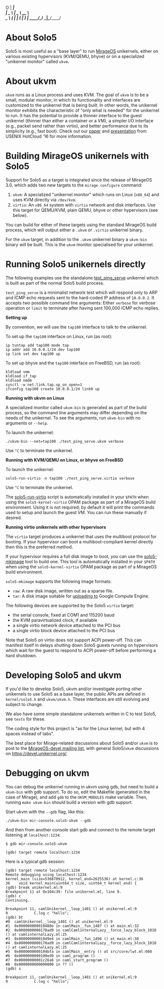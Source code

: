 O
                |      ___|  
      __|  _ \  |  _ \ __ \  
    \__ \ (   | | (   |  ) | 
    ____/\___/ _|\___/____/  

# About Solo5

Solo5 is most useful as a "base layer" to run
[MirageOS](https://mirage.io/) unikernels, either on various existing
hypervisors (KVM/QEMU, bhyve) or on a specialized "unikernel monitor" called
`ukvm`.

# About ukvm

`ukvm` runs as a Linux process and uses KVM.  The goal of `ukvm` is to
be a small, modular monitor, in which its functionality and interfaces
are customized to the unikernel that is being built.  In other words,
the unikernel monitor exhibits the characteristic of "only what is
needed" for the unikernel to run.  It has the potential to provide a
thinner interface to the guest unikernel (thinner than either a
container or a VM), a simpler I/O interface (e.g., packet send rather
than virtio), and better performance due to its simplicity (e.g., fast
boot). Check out our
[paper](https://www.usenix.org/system/files/conference/hotcloud16/hotcloud16_williams.pdf)
and
[presentation](https://www.usenix.org/sites/default/files/conference/protected-files/hotcloud16_slides_williams.pdf)
from USENIX HotCloud '16 for more information.

# Building MirageOS unikernels with Solo5

Support for Solo5 as a target is integrated since the release of MirageOS 3.0,
which adds two new targets to the `mirage configure` command:

1. `ukvm`: A specialized "unikernel monitor" which runs on Linux
   (`x86_64`) and uses KVM directly via `/dev/kvm`.
2. `virtio`: An `x86_64` system with `virtio` network and disk
   interfaces. Use this target for QEMU/KVM, plain QEMU, bhyve or other
   hypervisors (see below).

You can build for either of these targets using the standard MirageOS build
process, which will output either a `.ukvm` or `.virtio` unikernel binary.

For the `ukvm` target, in addition to the `.ukvm` unikernel binary a `ukvm-bin`
binary will be built. This is the `ukvm` monitor specialised for your
unikernel.

# Running Solo5 unikernels directly

The following examples use the standalone
[test_ping_serve](tests/test_ping_serve/test_ping_serve.c) unikernel which is
built as part of the normal Solo5 build process. 

`test_ping_serve` is a minimalist network test which will respond only to ARP
and ICMP echo requests sent to the hard-coded IP address of `10.0.0.2`. It
accepts two possible command line arguments: Either `verbose` for verbose
operation or `limit` to terminate after having sent 100,000 ICMP echo replies.

**Setting up**

By convention, we will use the `tap100` interface to talk to the unikernel.

To set up the `tap100` interface on Linux, run (as root):

    ip tuntap add tap100 mode tap
    ip addr add 10.0.0.1/24 dev tap100
    ip link set dev tap100 up

To set up bhyve and the `tap100` interface on FreeBSD, run (as root):

    kldload vmm
    kldload if_tap
    kldload nmdm
    sysctl -w net.link.tap.up_on_open=1
    ifconfig tap100 create 10.0.0.1/24 link0 up

**Running with ukvm on Linux**

A specialized monitor called `ukvm-bin` is generated as part of the
build process, so the command line arguments may differ depending on
the needs of the unikernel.  To see the arguments, run `ukvm-bin` with
no arguments or `--help`.

To launch the unikernel:

    ./ukvm-bin --net=tap100 ./test_ping_serve.ukvm verbose

Use `^C` to terminate the unikernel.

**Running with KVM/QEMU on Linux, or bhyve on FreeBSD**

To launch the unikernel:

    solo5-run-virtio -n tap100 ./test_ping_serve.virtio verbose

Use `^C` to terminate the unikernel.

The [solo5-run-virtio](tools/run/solo5-run-virtio.sh) script is automatically
installed in your `$PATH` when using the `solo5-kernel-virtio` OPAM package as
part of a MirageOS build environment.
Using it is not required; by default it will print the commands used to setup
and launch the guest VM. You can run these manually if desired.

**Running virtio unikernels with other hypervisors**

The `virtio` target produces a unikernel that uses the multiboot
protocol for booting. If your hypervisor can boot a multiboot-compliant
kernel directly then this is the preferred method.

If your hypervisor requires a full disk image to boot, you can use the
[solo5-mkimage](tools/mkimage/solo5-mkimage.sh) tool to build one. This tool is
automatically installed in your `$PATH` when using the `solo5-kernel-virtio`
OPAM package as part of a MirageOS build environment.

`solo5-mkimage` supports the following image formats:

* `raw`: A raw disk image, written out as a sparse file.
* `tar`: A disk image suitable for [uploading to](https://cloud.google.com/compute/docs/tutorials/building-images#publishingimage) Google Compute Engine.

The following devices are supported by the Solo5 `virtio` target:

* the serial console, fixed at COM1 and 115200 baud
* the KVM paravirtualized clock, if available
* a single virtio network device attached to the PCI bus
* a single virtio block device attached to the PCI bus

Note that Solo5 on virtio does not support ACPI power-off. This can manifest
itself in delays shutting down Solo5 guests running on hypervisors which wait
for the guest to respond to ACPI power-off before performing a hard shutdown.

# Developing Solo5 and ukvm

If you'd like to develop Solo5, ukvm and/or investigate porting other
unikernels to use Solo5 as a base layer, the public APIs are defined in
`kernel/solo5.h` and `ukvm/ukvm.h`. These interfaces are still evolving
and subject to change.

We also have some simple standalone unikernels written in C to test
Solo5, see `tests` for these.

The coding style for this project is "as for the Linux kernel, but with 4
spaces instead of tabs".

The best place for Mirage-related discussions about Solo5 and/or
`ukvm` is to post to the [MirageOS-devel mailing list](http://lists.xenproject.org/cgi-bin/mailman/listinfo/mirageos-devel),
with general Solo5/`ukvm` discussions on <https://devel.unikernel.org/>.

# Debugging on ukvm

You can debug the unikernel running in ukvm using gdb, but need to
build a `ukvm-bin` with gdb support.  To do so, edit the Makefile
(generated in the case of Mirage), and add `gdb` to the `UKVM_MODULES`
make variable.  Then, running `make ukvm-bin` should build a version
with gdb support.

Start ukvm with the `--gdb` flag, like this:

    ./ukvm-bin mir-console.solo5-ukvm --gdb

And then from another console start gdb and connect to the remote target
listening at `localhost:1234`:

    $ gdb mir-console.solo5-ukvm

    (gdb) target remote localhost:1234

Here is a typical gdb session:

    (gdb) target remote localhost:1234
    Remote debugging using localhost:1234
    kernel_main (size=536870912, kernel_end=2625536) at kernel.c:36
    36    void kernel_main(uint64_t size, uint64_t kernel_end) {
    (gdb) break unikernel.ml:9
    Breakpoint 11 at 0x104c39: file unikernel.ml, line 9.
    (gdb) c
    Continuing.

    Breakpoint 11, camlUnikernel__loop_1401 () at unikernel.ml:9
    9            C.log c "hello";
    (gdb) bt
    #0  camlUnikernel__loop_1401 () at unikernel.ml:9
    #1  0x000000000010480e in camlMain__fun_1487 () at main.ml:32
    #2  0x0000000000178ad9 in camlCamlinternalLazy__force_lazy_block_1010 () at camlinternalLazy.ml:25
    #3  0x00000000001049e4 in camlMain__fun_1494 () at main.ml:38
    #4  0x0000000000178ad9 in camlCamlinternalLazy__force_lazy_block_1010 () at camlinternalLazy.ml:25
    #5  0x0000000000104bfa in camlMain__entry () at src/core/lwt.ml:660
    #6  0x0000000000100ed9 in caml_program ()
    #7  0x00000000001c26a6 in caml_start_program ()
    #8  0x0000000000000000 in ?? ()
    (gdb) s

    Breakpoint 11, camlUnikernel__loop_1401 () at unikernel.ml:9
    9            C.log c "hello";
